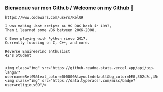 ### Bienvenue sur mon Github / Welcome on my Github :fox_face:

```https://www.codewars.com/users/Rel09```
```
I was making .bat scripts on MS-DOS back in 1997,
Then i learned some VB6 between 2006-2008.

& Been playing with Python since 2017.
Currently focusing on C, C++, and more.

Reverse Engineering enthusiast
42's Student


<img class="img" src="https://github-readme-stats.vercel.app/api/top-langs/?username=Rel09&text_color=000000&layout=default&bg_color=DEG,302c2c,454040,544f4f"/> 
<img class="img" src="https://data.typeracer.com/misc/badge?user=religious09"/>
